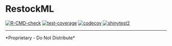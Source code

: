 # RestockML 

<!-- badges: start -->
[![R-CMD-check](https://github.com/r-data-science/RestockML/actions/workflows/R-CMD-check.yaml/badge.svg)](https://github.com/r-data-science/RestockML/actions/workflows/R-CMD-check.yaml)
[![test-coverage](https://github.com/r-data-science/RestockML/actions/workflows/test-coverage.yaml/badge.svg)](https://github.com/r-data-science/RestockML/actions/workflows/test-coverage.yaml)
[![codecov](https://codecov.io/gh/r-data-science/RestockML/graph/badge.svg?token=gPwSm973aM)](https://codecov.io/gh/r-data-science/RestockML)
[![shinytest2](https://github.com/r-data-science/RestockML/actions/workflows/shinytest2.yaml/badge.svg)](https://github.com/r-data-science/RestockML/actions/workflows/shinytest2.yaml)
<!-- badges: end -->

------------------------------------------------------------------------

\*Proprietary - Do Not Distribute\*
